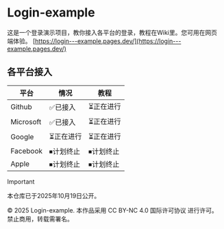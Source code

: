 # Login-example

这是一个登录演示项目，教你接入各平台的登录，教程在Wiki里。您可用在网页端体验。
[https://login---example.pages.dev/](https://login---example.pages.dev/)

## 各平台接入
|平台|情况|教程|
|---|---|---|
|Github|✅已接入|⏳正在进行|
|Microsoft|✅已接入|⏳正在进行|
|Google|⏳正在进行|⏳正在进行|
|Facebook|⏹计划终止|⏹计划终止|
|Apple|⏹计划终止|⏹计划终止|

>[!Important]
>本仓库已于2025年10月19日公开。

© 2025 Login-example.
本作品采用 CC BY-NC 4.0 国际许可协议
 进行许可。禁止商用，转载需署名。
